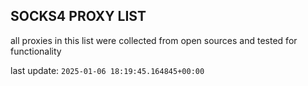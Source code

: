 ## SOCKS4 PROXY LIST

all proxies in this list were collected from open sources and tested for functionality

last update: `2025-01-06 18:19:45.164845+00:00`